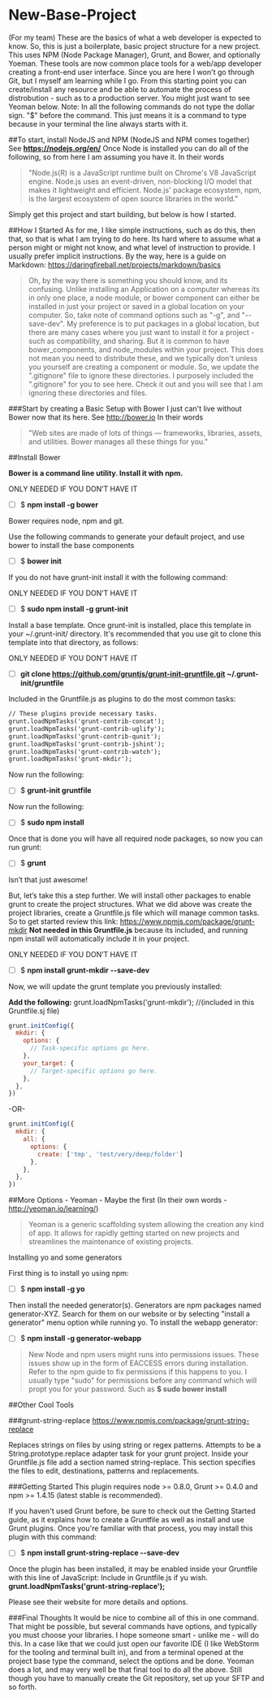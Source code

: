 # New-Base-Project
(For my team) These are the basics of what a web developer is expected to know. So, this is just a boilerplate, basic project structure for a new project. This uses NPM (Node Package Manager), Grunt, and Bower, and optionally Yoeman. These tools are now common place tools for a web/app developer creating a front-end user interface. Since you are here I won't go through Git, but I myself am learning while I go. From this starting point you can create/install any resource and be able to automate the process of distrobution - such as to a production server. You might just want to see Yeoman below.
Note: In all the following commands do not type the dollar sign. "$" before the command. This just means it is a command to type because in your terminal the line always starts with it.

##To start, install NodeJS and NPM 
(NodeJS and NPM comes together) 
See __https://nodejs.org/en/__
Once Node is installed you can do all of the following, so from here I am assuming you have it. In their words 
>"Node.js(R) is a JavaScript runtime built on Chrome's V8 JavaScript engine. Node.js uses an event-driven, non-blocking I/O model that makes it lightweight and efficient. Node.js' package ecosystem, npm, is the largest ecosystem of open source libraries in the world."

Simply get this project and start building, but below is how I started.

##How I Started
As for me, I like simple instructions, such as do this, then that, so that is what I am trying to do here. Its hard where to assume what a person might or might not know, and what level of instruction to provide. I usually prefer implicit instructions. 
By the way, here is a guide on Markdown: https://daringfireball.net/projects/markdown/basics


>Oh, by the way there is something you should know, and its confusing. Unlike installing an Application on a computer whereas its in only one place, a node module, or bower component can either be installed in just your project or saved in a global location on your computer. So, take note of command options such as "-g", and "--save-dev". My preference is to put packages in a global location, but there are many cases where you just want to install it for a project - such as compatibility, and sharing. But it is common to have bower_components, and node_modules within your project. This does not mean you need to distribute these, and we typically don't unless you yourself are creating a component or module. So, we update the ".gitignore" file to ignore these directories. I purposely included the ".gitignore" for you to see here. Check it out and you will see that I am ignoring these directories and files.

###Start by creating a Basic Setup with Bower
I just can't live without Bower now that its here. See http://bower.io
In their words 
>"Web sites are made of lots of things — frameworks, libraries, assets, and utilities. Bower manages all these things for you."

##Install Bower

__Bower is a command line utility. Install it with npm.__

ONLY NEEDED IF YOU DON’T HAVE IT
- [ ] $ __npm install -g bower__

Bower requires node, npm and git.

Use the following commands to generate your default project, and use bower to install the base components

- [ ] $ __bower init__

If you do not have grunt-init install it with the following command:

ONLY NEEDED IF YOU DON’T HAVE IT
- [ ] $ __sudo npm install -g grunt-init__

Install a base template. Once grunt-init is installed, place this template in your ~/.grunt-init/ directory. It's recommended that you use git to clone this template into that directory, as follows:

ONLY NEEDED IF YOU DON’T HAVE IT
- [ ] __git clone https://github.com/gruntjs/grunt-init-gruntfile.git ~/.grunt-init/gruntfile__

Included in the Gruntfile.js as plugins to do the most common tasks:
```HTML
// These plugins provide necessary tasks.
grunt.loadNpmTasks('grunt-contrib-concat');
grunt.loadNpmTasks('grunt-contrib-uglify');
grunt.loadNpmTasks('grunt-contrib-qunit');
grunt.loadNpmTasks('grunt-contrib-jshint');
grunt.loadNpmTasks('grunt-contrib-watch');
grunt.loadNpmTasks('grunt-mkdir');
```

Now run the following:
- [ ] $ __grunt-init gruntfile__

Now run the following:
- [ ] $ __sudo npm install__

Once that is done you will have all required node packages, so now you can run grunt:

- [ ] $ __grunt__

Isn’t that just awesome!

But, let’s take this a step further. We will install other packages to enable grunt to create the project structures. What we did above was create the project libraries, create a Gruntfile.js file which will manage common tasks. So to get started review this link: https://www.npmjs.com/package/grunt-mkdir
__Not needed in this Gruntfile.js__ because its included, and running npm install will automatically include it in your project.

ONLY NEEDED IF YOU DON’T HAVE IT
- [ ] $ __npm install grunt-mkdir --save-dev__


Now, we will update the grunt template you previously installed:

__Add the following:__
grunt.loadNpmTasks('grunt-mkdir'); //(included in this Gruntfile.sj file)

```js
grunt.initConfig({
  mkdir: {
    options: {
      // Task-specific options go here. 
    },
    your_target: {
      // Target-specific options go here. 
    },
  },
})
```
-OR-
```js
grunt.initConfig({
  mkdir: {
    all: {
      options: {
        create: ['tmp', 'test/very/deep/folder']
      },
    },
  },
})
```

##More Options - Yeoman - Maybe the first
(In their own words - http://yeoman.io/learning/) 
>Yeoman is a generic scaffolding system allowing the creation any kind of app. It allows for rapidly getting started on new projects and streamlines the maintenance of existing projects.

Installing yo and some generators

First thing is to install yo using npm:

- [ ] $ __npm install -g yo__

Then install the needed generator(s). Generators are npm packages named generator-XYZ. Search for them on our website or by selecting "install a generator" menu option while running yo. To install the webapp generator:

- [ ] $ __npm install -g generator-webapp__

> New Node and npm users might runs into permissions issues. These issues show up in the form of EACCESS errors during installation. Refer to the npm guide to fix permissions if this happens to you.
I usually type "sudo" for permissions before any command which will propt you for your password. Such as __$ sudo bower install <package name>__


##Other Cool Tools

###grunt-string-replace 
https://www.npmjs.com/package/grunt-string-replace

Replaces strings on files by using string or regex patterns. 
Attempts to be a String.prototype.replace adapter task for your grunt project.
Inside your Gruntfile.js file add a section named string-replace. This section specifies the files to edit, destinations, patterns and replacements.

###Getting Started
This plugin requires node >= 0.8.0, Grunt >= 0.4.0 and npm >= 1.4.15 (latest stable is recommended).

If you haven't used Grunt before, be sure to check out the Getting Started guide, as it explains how to create a Gruntfile as well as install and use Grunt plugins. Once you're familiar with that process, you may install this plugin with this command:

- [ ] $ __npm install grunt-string-replace --save-dev__

Once the plugin has been installed, it may be enabled inside your Gruntfile with this line of JavaScript:
Include in Gruntfile.js if yu wish.
__grunt.loadNpmTasks('grunt-string-replace');__

Please see their website for more details and options.

###Final Thoughts
It would be nice to combine all of this in one command. That might be possible, but several commands have options, and typically you must choose your libraries. I hope someone smart - unlike me - will do this. In a case like that we could just open our favorite IDE (I like WebStorm for the tooling and terminal built in), and from a terminal opened at the project base type the command, select the options and be done. Yeoman does a lot, and may very well be that final tool to do all the above. Still though you have to manually create the Git repository, set up your SFTP and so forth.